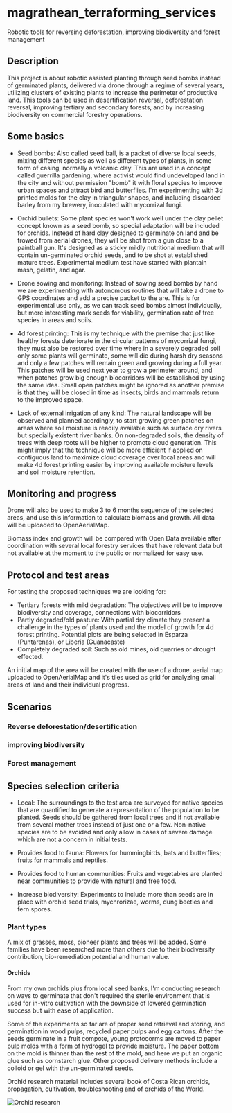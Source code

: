 # magrathean_terraforming_services
Robotic tools for reversing deforestation, improving biodiversity and forest management

## Description

This project is about robotic assisted planting through seed bombs instead of germinated plants, delivered via drone through a regime of several years, utilizing clusters of existing plants to increase the perimeter of productive land. This tools can be used in desertification reversal, deforestation reversal, improving tertiary and secondary forests, and by increasing biodiversity on commercial forestry operations.

## Some basics

- Seed bombs: Also called seed ball, is a packet of diverse local seeds, mixing different species as well as different types of plants, in some form of casing, normally a volcanic clay. This are used in a concept called guerrilla gardening, where activist would find undeveloped land in the city and without permission "bomb" it with floral species to improve urban spaces and attract bird and butterflies. I'm experimenting with 3d printed molds for the clay in triangular shapes, and including discarded barley from my brewery, inoculated with mycorrizal fungi.

- Orchid bullets: Some plant species won't work well under the clay pellet concept known as a seed bomb, so special adaptation will be included for orchids. Instead of hard clay designed to germinate on land and be trowed from aerial drones, they will be shot from a gun close to a paintball gun. It's designed as a sticky mildly nutritional medium that will contain un-germinated orchid seeds, and to be shot at established mature trees. Experimental medium test have started with plantain mash, gelatin, and agar.

- Drone sowing and monitoring: Instead of sowing seed bombs by hand we are experimenting with autonomous routines that will take a drone to GPS coordinates and add a precise packet to the are. This is for experimental use only, as we can track seed bombs almost individually, but more interesting mark seeds for viability, germination rate of tree species in areas and soils.

- 4d forest printing: This is my technique with the premise that just like healthy forests deteriorate in the circular patterns of mycorrizal fungi, they must also be restored over time where in a severely degraded soil only some plants will germinate, some will die during harsh dry seasons and only a few patches will remain green and growing during a full year. This patches will be used next year to grow a perimeter around, and when patches grow big enough biocorridors will be established by using the same idea. Small open patches might be ignored as another premise is that they will be closed in time as insects, birds and mammals return to the improved space.

- Lack of external irrigation of any kind: The natural landscape will be observed and planned acordingly, to start growing green patches on areas where soil moisture is readily available such as surface dry rivers but specially existent river banks. On non-degraded soils, the density of trees with deep roots will be higher to promote cloud generation. This might imply that the technique will be more efficient if applied on contiguous land to maximize cloud coverage over local areas and will make 4d forest printing easier by improving available moisture levels and soil moisture retention.

## Monitoring and progress

Drone will also be used to make 3 to 6 months sequence of the selected areas, and use this information to calculate biomass and growth. All data will be uploaded to OpenAerialMap.

Biomass index and growth will be compared with Open Data available after coordination with several local forestry services that have relevant data but not available at the moment to the public or normalized for easy use.

## Protocol and test areas

For testing the proposed techniques we are looking for:
- Tertiary forests with mild degradation: The objectives will be to improve biodiversity and coverage, connections with biocorridors
- Partly degraded/old pasture: With partial dry climate they present a challenge in the types of plants used and the model of growth for 4d forest printing. Potential plots are being selected in Esparza (Puntarenas), or Liberia (Guanacaste)
- Completely degraded soil: Such as old mines, old quarries or drought effected.

An initial map of the area will be created with the use of a drone, aerial map uploaded to OpenAerialMap and it's tiles used as grid for analyzing small areas of land and their individual progress.

## Scenarios

### Reverse deforestation/desertification

### improving biodiversity

### Forest management

## Species selection criteria

- Local: The surroundings to the test area are surveyed for native species that are quantified to generate a representation of the population to be planted. Seeds should be gathered from local trees and if not available from several mother trees instead of just one or a few. Non-native species are to be avoided and only allow in cases of severe damage which are not a concern in initial tests.

- Provides food to fauna: Flowers for hummingbirds, bats and butterflies; fruits for mammals and reptiles.

- Provides food to human communities: Fruits and vegetables are planted near communities to provide with natural and free food.

- Increase biodiversity: Experiments to include more than seeds are in place with orchid seed trials, mychrorizae, worms, dung beetles and fern spores.

### Plant types

A mix of grasses, moss, pioneer plants and trees will be added. Some families have been researched more than others due to their biodiversity contribution, bio-remediation potential and human value.

#### Orchids

From my own orchids plus from local seed banks, I'm conducting research on ways to germinate that don't required the sterile environment that is used for in-vitro cultivation with the downside of lowered germination success but with ease of application.

Some of the experiments so far are of proper seed retrieval and storing, and germination in wood pulps, recycled paper pulps and egg cartons. After the seeds germinate in a fruit compote, young protocorms are moved to paper pulp molds with a form of hydrogel to provide moisture. The paper bottom on the mold is thinner than the rest of the mold, and here we put an organic glue such as cornstarch glue. Other proposed delivery methods include a colloid or gel with the un-germinated seeds.

Orchid research material includes several book of Costa Rican orchids, propagation, cultivation, troubleshooting and of orchids of the World.

![Orchid research](https://github.com/fede2cr/magrathean_terraforming_services/blob/master/doc/img/research_library/Orquídeas.gif "Orchid research")
